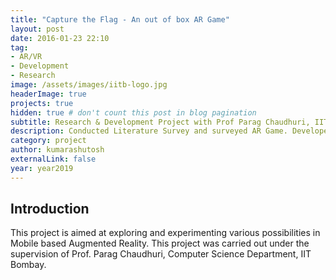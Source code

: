 ```yaml
---
title: "Capture the Flag - An out of box AR Game"
layout: post
date: 2016-01-23 22:10
tag:
- AR/VR
- Development
- Research
image: /assets/images/iitb-logo.jpg
headerImage: true
projects: true
hidden: true # don't count this post in blog pagination
subtitle: Research & Development Project with Prof Parag Chaudhuri, IIT Bombay
description: Conducted Literature Survey and surveyed AR Game. Developed a Table Top AR Game which fits into the terrian of the scene and adjusts the game object based on the markers. The characters can move in 3D world with correct spatial understanding.
category: project
author: kumarashutosh
externalLink: false
year: year2019
---
```


## Introduction

This project is aimed at exploring and experimenting various possibilities in Mobile based Augmented Reality. This project was carried out under the supervision of Prof. Parag Chaudhuri, Computer Science Department, IIT Bombay.


## 